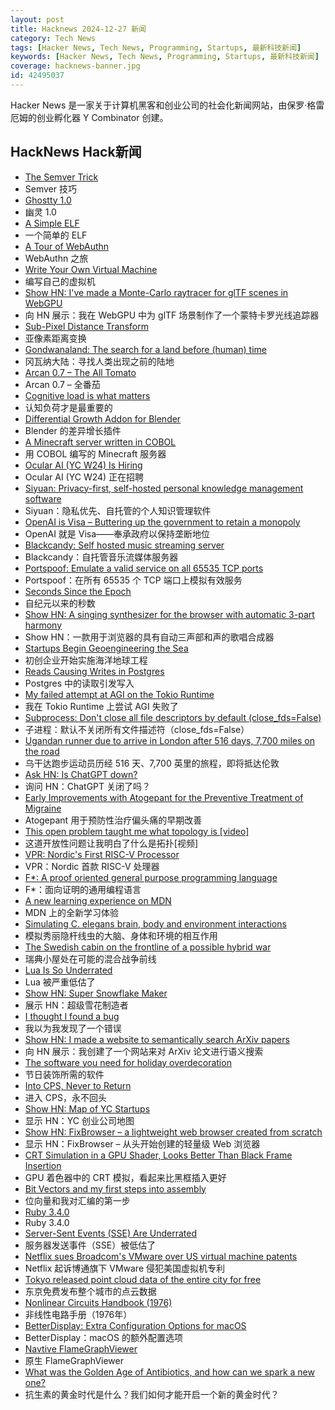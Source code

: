 ```yaml
---
layout: post
title: Hacknews 2024-12-27 新闻
category: Tech News
tags: [Hacker News, Tech News, Programming, Startups, 最新科技新闻]
keywords: [Hacker News, Tech News, Programming, Startups, 最新科技新闻]
coverage: hacknews-banner.jpg
id: 42495037
---
```


Hacker News 是一家关于计算机黑客和创业公司的社会化新闻网站，由保罗·格雷厄姆的创业孵化器 Y Combinator 创建。

## HackNews Hack新闻

- [The Semver Trick](https://github.com/dtolnay/semver-trick)
- Semver 技巧
- [Ghostty 1.0](https://ghostty.org/)
- 幽灵 1.0
- [A Simple ELF](https://4zm.org/2024/12/25/a-simple-elf.html)
- 一个简单的 ELF
- [A Tour of WebAuthn](https://www.imperialviolet.org/tourofwebauthn/tourofwebauthn.html)
- WebAuthn 之旅
- [Write Your Own Virtual Machine](https://www.jmeiners.com/lc3-vm/)
- 编写自己的虚拟机
- [Show HN: I've made a Monte-Carlo raytracer for glTF scenes in WebGPU](https://github.com/lisyarus/webgpu-raytracer)
- 向 HN 展示：我在 WebGPU 中为 glTF 场景制作了一个蒙特卡罗光线追踪器
- [Sub-Pixel Distance Transform](https://acko.net/blog/subpixel-distance-transform/)
- 亚像素距离变换
- [Gondwanaland: The search for a land before (human) time](https://www.australiangeographic.com.au/topics/history-culture/2024/09/gondwanaland/)
- 冈瓦纳大陆：寻找人类出现之前的陆地
- [Arcan 0.7 – The All Tomato](https://arcan-fe.com/2024/12/25/arcan-0-7-the-all-tomato/)
- Arcan 0.7 – 全番茄
- [Cognitive load is what matters](https://minds.md/zakirullin/cognitive)
- 认知负荷才是最重要的
- [Differential Growth Addon for Blender](https://boris.okunskiy.name/posts/blender-differential-growth)
- Blender 的差异增长插件
- [A Minecraft server written in COBOL](https://github.com/meyfa/CobolCraft)
- 用 COBOL 编写的 Minecraft 服务器
- [Ocular AI (YC W24) Is Hiring](https://www.ycombinator.com/companies/ocular-ai/jobs/BFBHWQd-member-of-technical-staff-founding-backend-engineer)
- Ocular AI (YC W24) 正在招聘
- [Siyuan: Privacy-first, self-hosted personal knowledge management software](https://github.com/siyuan-note/siyuan)
- Siyuan：隐私优先、自托管的个人知识管理软件
- [OpenAI is Visa – Buttering up the government to retain a monopoly](https://sherwood.news/tech/openai-is-visa/)
- OpenAI 就是 Visa——奉承政府以保持垄断地位
- [Blackcandy: Self hosted music streaming server](https://github.com/blackcandy-org/blackcandy)
- Blackcandy：自托管音乐流媒体服务器
- [Portspoof: Emulate a valid service on all 65535 TCP ports](https://github.com/drk1wi/portspoof)
- Portspoof：在所有 65535 个 TCP 端口上模拟有效服务
- [Seconds Since the Epoch](https://aphyr.com/posts/378-seconds-since-the-epoch)
- 自纪元以来的秒数
- [Show HN: A singing synthesizer for the browser with automatic 3-part harmony](https://pbat.ch/recurse/demos/trio/)
- Show HN：一款用于浏览器的具有自动三声部和声的歌唱合成器
- [Startups Begin Geoengineering the Sea](https://spectrum.ieee.org/ocean-carbon-removal)
- 初创企业开始实施海洋地球工程
- [Reads Causing Writes in Postgres](https://jesipow.com/blog/postgres-reads-cause-writes/)
- Postgres 中的读取引发写入
- [My failed attempt at AGI on the Tokio Runtime](https://www.christo.sh/building-agi-on-the-tokio-runtime/)
- 我在 Tokio Runtime 上尝试 AGI 失败了
- [Subprocess: Don't close all file descriptors by default (close_fds=False)](https://bugs.python.org/issue42738)
- 子进程：默认不关闭所有文件描述符（close_fds=False）
- [Ugandan runner due to arrive in London after 516 days, 7,700 miles on the road](https://www.theguardian.com/global-development/2024/dec/20/ugandan-runner-deo-kato-cape-town-london-hope-racism-europe-africa)
- 乌干达跑步运动员历经 516 天、7,700 英里的旅程，即将抵达伦敦
- [Ask HN: Is ChatGPT down?]()
- 询问 HN：ChatGPT 关闭了吗？
- [Early Improvements with Atogepant for the Preventive Treatment of Migraine](https://www.neurology.org/doi/10.1212/WNL.0000000000210212)
- Atogepant 用于预防性治疗偏头痛的早期改善
- [This open problem taught me what topology is [video]](https://www.youtube.com/watch?v=IQqtsm-bBRU)
- 这道开放性问题让我明白了什么是拓扑[视频]
- [VPR: Nordic's First RISC-V Processor](https://danielmangum.com/posts/vpr-nordic-risc-v-processor/)
- VPR：Nordic 首款 RISC-V 处理器
- [F*: A proof oriented general purpose programming language](https://fstar-lang.org/)
- F*：面向证明的通用编程语言
- [A new learning experience on MDN](https://developer.mozilla.org/en-US/blog/curriculum-learn-web-development/)
- MDN 上的全新学习体验
- [Simulating C. elegans brain, body and environment interactions](https://www.nature.com/articles/s43588-024-00738-w)
- 模拟秀丽隐杆线虫的大脑、身体和环境的相互作用
- [The Swedish cabin on the frontline of a possible hybrid war](https://www.theguardian.com/world/2024/dec/23/swedish-cabin-frontline-possible-hybrid-war-undersea-cables-sabotage)
- 瑞典小屋处在可能的混合战争前线
- [Lua Is So Underrated](https://nflatrea.bearblog.dev/lua-is-so-underrated/)
- Lua 被严重低估了
- [Show HN: Super Snowflake Maker](https://supersnowflakemaker.com)
- 展示 HN：超级雪花制造者
- [I thought I found a bug](https://www.os2museum.com/wp/i-thought-i-found-a-bug/)
- 我以为我发现了一个错误
- [Show HN: I made a website to semantically search ArXiv papers](https://papermatch.mitanshu.tech/)
- 向 HN 展示：我创建了一个网站来对 ArXiv 论文进行语义搜索
- [The software you need for holiday overdecoration](https://www.dbos.dev/blog/ezrgb-dbos-light-shows)
- 节日装饰所需的软件
- [Into CPS, Never to Return](https://bernsteinbear.com/blog/cps/)
- 进入 CPS，永不回头
- [Show HN: Map of YC Startups](https://yc-map.vercel.app/)
- 显示 HN：YC 创业公司地图
- [Show HN: FixBrowser – a lightweight web browser created from scratch](https://www.fixbrowser.org/)
- 显示 HN：FixBrowser – 从头开始​​创建的轻量级 Web 浏览器
- [CRT Simulation in a GPU Shader, Looks Better Than Black Frame Insertion](https://blurbusters.com/crt-simulation-in-a-gpu-shader-looks-better-than-bfi/)
- GPU 着色器中的 CRT 模拟，看起来比黑框插入更好
- [Bit Vectors and my first steps into assembly](https://blog.smidt.dev/posts/0004/)
- 位向量和我对汇编的第一步
- [Ruby 3.4.0](https://www.ruby-lang.org/en/news/2024/12/25/ruby-3-4-0-released/)
- Ruby 3.4.0
- [Server-Sent Events (SSE) Are Underrated](https://igorstechnoclub.com/server-sent-events-sse-are-underrated/)
- 服务器发送事件（SSE）被低估了
- [Netflix sues Broadcom's VMware over US virtual machine patents](https://www.reuters.com/legal/litigation/netflix-sues-broadcoms-vmware-over-us-virtual-machine-patents-2024-12-23/)
- Netflix 起诉博通旗下 VMware 侵犯美国虚拟机专利
- [Tokyo released point cloud data of the entire city for free](https://twitter.com/spatiallyjess/status/1871342549958537326)
- 东京免费发布整个城市的点云数据
- [Nonlinear Circuits Handbook (1976)](https://www.analog.com/en/resources/technical-books/nonlinear-circuits-handbook.html)
- 非线性电路手册（1976年）
- [BetterDisplay: Extra Configuration Options for macOS](https://github.com/waydabber/BetterDisplay)
- BetterDisplay：macOS 的额外配置选项
- [Navtive FlameGraphViewer](https://laladrik.xyz/blog/flameGraphViewer/)
- 原生 FlameGraphViewer
- [What was the Golden Age of Antibiotics, and how can we spark a new one?](https://ourworldindata.org/golden-age-antibiotics)
- 抗生素的黄金时代是什么？我们如何才能开启一个新的黄金时代？

